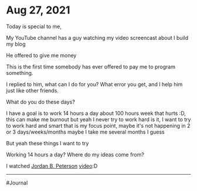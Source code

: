 # Aug 27, 2021

Today is special to me,

My YouTube channel has a guy watching my video screencast about I build my blog

He offered to give me money

This is the first time somebody has ever offered to pay me to program something.

I replied to him, what can I do for you? What error you get, and I help him just like other friends.

What do you do these days?

I have a goal is to work 14 hours a day about 100 hours week that hurts :D, this can make me burnout but yeah I never try to work hard is it,
I want to try to work hard and smart that is my focus point, maybe it's not happening in 2 or 3 days/weeks/months maybe I take me several months I guess

But yeah these things I want to try

Working 14 hours a day? Where do my ideas come from?

I watched [Jordan B. Peterson](Jordan%20B.%20Peterson.md) [video](https://www.youtube.com/watch?v=1UhdQud45p4):D

---

#Journal
